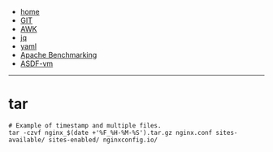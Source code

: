 - [home](/index.md)
- [GIT](/tools-git.md)
- [AWK](/tools-awk.md)
- [jq](/tools-jq.md)
- [yaml](/tools-yaml.md)
- [Apache Benchmarking](/tools-apache-bench.md)
- [ASDF-vm](/tools-asdf.md)
---
# tar
```
# Example of timestamp and multiple files.
tar -czvf nginx_$(date +'%F_%H-%M-%S').tar.gz nginx.conf sites-available/ sites-enabled/ nginxconfig.io/
```
